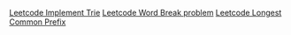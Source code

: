 [Leetcode Implement Trie](https://leetcode.com/problems/implement-trie-prefix-tree/description/)
[Leetcode Word Break problem](https://leetcode.com/problems/word-break/description/)
[Leetcode Longest Common Prefix](https://leetcode.com/problems/longest-common-prefix/description/)